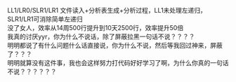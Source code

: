 LL1/LR0/SLR1/LR1 文件读入+分析表生成+分析过程，LL1未处理左递归，SLR1/LR1可消除简单左递归  
没了女人，效率从14周500行提升到10天2500行，效率提升50倍  
我真的讨厌yyr，你为什么不说话，除了屏蔽拉黑一句话不说？？？？  
明明都说了有什么问题什么话直接说，你为什么不说，然后等我回过神来，屏蔽了？？？  
明明就算没有这件事，我也会这样努力打代码好好学习了啊，为什么你真的一句话不说？？？？？？
